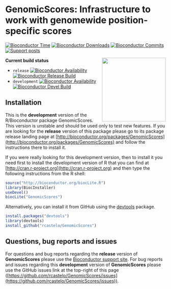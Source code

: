 # GenomicScores: Infrastructure to work with genomewide position-specific scores

[![Bioconductor Time](http://bioconductor.org/shields/years-in-bioc/GenomicScores.svg)](http://bioconductor.org/packages/release/bioc/html/GenomicScores.html "How long has been GenomicScores in a release of Bioconductor")
[![Bioconductor Downloads](http://bioconductor.org/shields/downloads/GenomicScores.svg)](http://bioconductor.org/packages/stats/bioc/GenomicScores.html "Percentile (top 5/20/50% or 'available') of downloads over the last 6 full months")
[![Bioconductor Commits](http://bioconductor.org/shields/commits/bioc/GenomicScores.svg)](http://bioconductor.org/packages/devel/bioc/html/GenomicScores.html#svn_source "Average SVN commits (to the devel branch) per month over the last 6 months")
[![Support posts](http://bioconductor.org/shields/posts/GenomicScores.svg)](https://support.bioconductor.org/t/GenomicScores/ "Bioconductor support site activity on GenomicScores, last 6 months: tagged questions/avg. answers per question/avg. comments per question/accepted answers, or 0 if no tagged posts.")

<img style="float:right;" src="https://raw.githubusercontent.com/Bioconductor/BiocStickers/master/GenomicScores/GenomicScores.png" height="200"/>

**Current build status**
- `release` [![Bioconductor Availability](http://bioconductor.org/shields/availability/release/GenomicScores.svg)](http://bioconductor.org/packages/release/bioc/html/GenomicScores.html#archives "Whether GenomicScores release is available on all platforms") 
[![Bioconductor Release Build](http://bioconductor.org/shields/build/release/bioc/GenomicScores.svg)](http://bioconductor.org/checkResults/release/bioc-LATEST/GenomicScores/ "Bioconductor release build")
- `development` [![Bioconductor Availability](http://bioconductor.org/shields/availability/devel/GenomicScores.svg)](http://bioconductor.org/packages/devel/bioc/html/GenomicScores.html#archives "Whether GenomicScores devel is available on all platforms") 
[![Bioconductor Devel Build](http://bioconductor.org/shields/build/devel/bioc/GenomicScores.svg)](http://bioconductor.org/checkResults/devel/bioc-LATEST/GenomicScores/ "Bioconductor devel build")

## Installation

This is the __development__ version of the R/Bioconductor package GenomicScores. This version is unstable and should be used only to test new features. If you are looking for the __release__ version of this package please go to its package release landing page at [http://bioconductor.org/packages/GenomicScores](http://bioconductor.org/packages/GenomicScores) and follow the instructions there to install it.

If you were really looking for this development version, then to install it you
need first to install the development version of R that you can find at [http://cran.r-project.org](http://cran.r-project.org) and then type the following instructions from the R shell:

```r
source("http://bioconductor.org/biocLite.R")
library(BiocInstaller)
useDevel()
biocLite("GenomicScores")
```

Alternatively, you can install it from GitHub using the [devtools](https://github.com/hadley/devtools "devtools") package.

```r
install.packages("devtools")
library(devtools)
install_github("rcastelo/GenomicScores")
```

## Questions, bug reports and issues

For questions and bug reports regarding the __release__ version of **GenomicScores**
please use the [Bioconductor support site](http://support.bioconductor.org "Bioconductor support site").
For bug reports and issues regarding this __development__ version of **GenomicScores**
please use the GitHub issues link at the top-right of this page
([https://github.com/rcastelo/GenomicScores/issues](https://github.com/rcastelo/GenomicScores/issues)).
